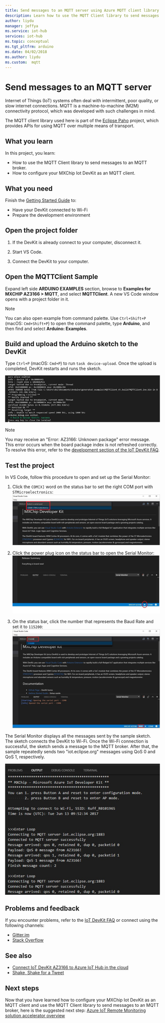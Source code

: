 ```yaml
---
title: Send messages to an MQTT server using Azure MQTT client library
description: Learn how to use the MQTT Client library to send messages to an MQTT broker. Also learn how to configure your mXChip IoT DevKit to be an MQTT client.
author: liydu
manager: jeffya
ms.service: iot-hub
services: iot-hub
ms.topic: conceptual
ms.tgt_pltfrm: arduino
ms.date: 04/02/2018
ms.author: liydu
ms.custom:  mqtt
---
```


# Send messages to an MQTT server

Internet of Things (IoT) systems often deal with intermittent, poor quality, or slow internet connections. MQTT is a machine-to-machine (M2M) connectivity protocol, which was developed with such challenges in mind. 

The MQTT client library used here is part of the [Eclipse Paho](https://www.eclipse.org/paho/) project, which provides APIs for using MQTT over multiple means of transport.

## What you learn

In this project, you learn:
- How to use the MQTT Client library to send messages to an MQTT broker.
- How to configure your MXChip Iot DevKit as an MQTT client.

## What you need

Finish the [Getting Started Guide](https://docs.microsoft.com/azure/iot-hub/iot-hub-arduino-iot-devkit-az3166-get-started) to:

* Have your DevKit connected to Wi-Fi
* Prepare the development environment

## Open the project folder

1. If the DevKit is already connect to your computer, disconnect it.

2. Start VS Code.

3. Connect the DevKit to your computer.

## Open the MQTTClient Sample

Expand left side **ARDUINO EXAMPLES** section, browse to **Examples for MXCHIP AZ3166 > MQTT**, and select **MQTTClient**. A new VS Code window opens with a project folder in it.

> [!NOTE]
> You can also open example from command palette. Use `Ctrl+Shift+P` (macOS: `Cmd+Shift+P`) to open the command palette, type **Arduino**, and then find and select **Arduino: Examples**.

## Build and upload the Arduino sketch to the DevKit

Type `Ctrl+P` (macOS: `Cmd+P`) to run `task device-upload`. Once the upload is completed, DevKit restarts and runs the sketch.

![Screenshot shows a command prompt window which uploads and runs the Arduino sketch.](media/iot-hub-arduino-iot-devkit-az3166-mqtt-helloworld/device-upload.jpg)

> [!NOTE]
> You may receive an "Error: AZ3166: Unknown package" error message. This error occurs when the board package index is not refreshed correctly. To resolve this error, refer to the [development section of the IoT DevKit FAQ](https://microsoft.github.io/azure-iot-developer-kit/docs/faq/#development).

## Test the project

In VS Code, follow this procedure to open and set up the Serial Monitor:

1. Click the `COM[X]` word on the status bar to set the right COM port with `STMicroelectronics`:
  ![Screenshot shows Visual Studio Code with COM8 S T Micro electronics selected.](media/iot-hub-arduino-iot-devkit-az3166-mqtt-helloworld/set-com-port.jpg)

2. Click the power plug icon on the status bar to open the Serial Monitor:
  ![Screenshot shows the Release summary and the power plug icon in the status bar.](media/iot-hub-arduino-iot-devkit-az3166-mqtt-helloworld/serial-monitor.jpg)
  
3. On the status bar, click the number that represents the Baud Rate and set it to `115200`:
  ![Screenshot shows setting the Baud Rate in Visual Studio Code.](media/iot-hub-arduino-iot-devkit-az3166-mqtt-helloworld/set-baud-rate.jpg)

The Serial Monitor displays all the messages sent by the sample sketch. The sketch connects the DevKit to Wi-Fi. Once the Wi-Fi connection is successful, the sketch sends a message to the MQTT broker. After that, the sample repeatedly sends two "iot.eclipse.org" messages using QoS 0 and QoS 1, respectively.

![Screenshot shows the Serial Monitor displaying the messages sent by the sketch.](media/iot-hub-arduino-iot-devkit-az3166-mqtt-helloworld/serial-output.jpg)

## Problems and feedback

If you encounter problems, refer to the [IoT DevKit FAQ](https://microsoft.github.io/azure-iot-developer-kit/docs/faq/) or connect using the following channels:

* [Gitter.im](https://gitter.im/Microsoft/azure-iot-developer-kit)
* [Stack Overflow](https://stackoverflow.com/questions/tagged/iot-devkit)

## See also

* [Connect IoT DevKit AZ3166 to Azure IoT Hub in the cloud](iot-hub-arduino-iot-devkit-az3166-get-started.md)
* [Shake, Shake for a Tweet](iot-hub-arduino-iot-devkit-az3166-retrieve-twitter-message.md)

## Next steps

Now that you have learned how to configure your MXChip Iot DevKit as an MQTT client and use the MQTT Client library to send messages to an MQTT broker, here is the suggested next step: [Azure IoT Remote Monitoring solution accelerator overview](https://docs.microsoft.com/azure/iot-suite/)

